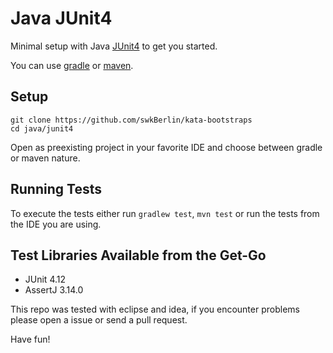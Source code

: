 # Java JUnit4

Minimal setup with Java [JUnit4](https://junit.org/junit4/) to get you started.

You can use [gradle](https://gradle.org/) or [maven](https://maven.apache.org/).

## Setup

    git clone https://github.com/swkBerlin/kata-bootstraps
    cd java/junit4

Open as preexisting project in your favorite IDE and choose between gradle or maven nature.

## Running Tests

To execute the tests either run `gradlew test`, `mvn test` or run the tests from the IDE you are using.

## Test Libraries Available from the Get-Go
- JUnit 4.12
- AssertJ 3.14.0

This repo was tested with eclipse and idea, if you encounter problems please open a issue or send a pull request.

Have fun!
